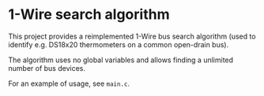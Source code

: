 # 1-Wire search algorithm

This project provides a reimplemented 1-Wire bus search algorithm 
(used to identify e.g. DS18x20 thermometers on a common open-drain bus).

The algorithm uses no global variables and allows finding 
a unlimited number of bus devices.

For an example of usage, see `main.c`.
